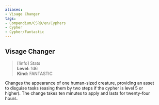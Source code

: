 ```yaml
---
aliases:
- Visage Changer
tags:
- Compendium/CSRD/en/Cyphers
- Cypher
- Cypher/Fantastic
---
```


  
## Visage Changer  
>[!info] Stats  
> **Level:** 1d6  
> **Kind:** FANTASTIC
  
Changes the appearance of one human-sized creature, providing an asset to disguise tasks (easing them by two steps if the cypher is level 5 or higher). The change takes ten minutes to apply and lasts for twenty-four hours.
